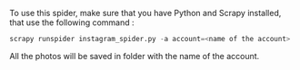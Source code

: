 To use this spider,
make sure that you have Python and Scrapy installed,
that use the following command :

```python
scrapy runspider instagram_spider.py -a account=<name of the account>
```

All the photos will be saved in folder with the name of the account.
